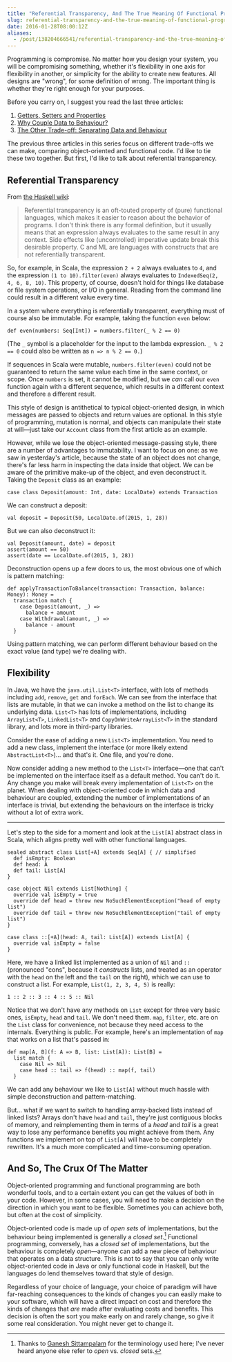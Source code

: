 ```yaml
---
title: "Referential Transparency, And The True Meaning Of Functional Programming"
slug: referential-transparency-and-the-true-meaning-of-functional-programming
date: 2016-01-28T08:00:12Z
aliases:
  - /post/138204666541/referential-transparency-and-the-true-meaning-of
---
```


Programming is compromise. No matter how you design your system, you will be compromising something, whether it's flexibility in one axis for flexibility in another, or simplicity for the ability to create new features. All designs are "wrong", for some definition of wrong. The important thing is whether they're right enough for your purposes.

Before you carry on, I suggest you read the last three articles:

1. [Getters, Setters and Properties][]
2. [Why Couple Data to Behaviour?][]
3. [The Other Trade-off: Separating Data and Behaviour][]

The previous three articles in this series focus on different trade-offs we can make, comparing object-oriented and functional code. I'd like to tie these two together. But first, I'd like to talk about referential transparency.

<!--more-->

## Referential Transparency

From [the Haskell wiki][referential transparency]:

> Referential transparency is an oft-touted property of (pure) functional languages, which makes it easier to reason about the behavior of programs. I don't think there is any formal definition, but it usually means that an expression always evaluates to the same result in any context. Side effects like (uncontrolled) imperative update break this desirable property. C and ML are languages with constructs that are not referentially transparent.

So, for example, in Scala, the expression `2 + 2` always evaluates to `4`, and the expression `(1 to 10).filter(even)` always evaluates to `IndexedSeq(2, 4, 6, 8, 10)`. This property, of course, doesn't hold for things like database or file system operations, or I/O in general. Reading from the command line could result in a different value every time.

In a system where everything is referentially transparent, everything must of course also be immutable. For example, taking the function `even` below:

    def even(numbers: Seq[Int]) = numbers.filter(_ % 2 == 0)

(The `_` symbol is a placeholder for the input to the lambda expression. `_ % 2 == 0` could also be written as `n => n % 2 == 0.`)

If sequences in Scala were mutable, `numbers.filter(even)` could not be guaranteed to return the same value each time in the same context, or scope. Once `numbers` is set, it cannot be modified, but we _can_ call our `even` function again with a different sequence, which results in a different context and therefore a different result.

This style of design is antithetical to typical object-oriented design, in which messages are passed to objects and return values are optional. In this style of programming, mutation is normal, and objects can manipulate their state at will—just take our `Account` class from the first article as an example.

However, while we lose the object-oriented message-passing style, there are a number of advantages to immutability. I want to focus on one: as we saw in yesterday's article, because the state of an object does not change, there's far less harm in inspecting the data inside that object. We can be aware of the primitive make-up of the object, and even deconstruct it. Taking the `Deposit` class as an example:

    case class Deposit(amount: Int, date: LocalDate) extends Transaction

We can construct a deposit:

    val deposit = Deposit(50, LocalDate.of(2015, 1, 28))

But we can also deconstruct it:

    val Deposit(amount, date) = deposit
    assert(amount == 50)
    assert(date == LocalDate.of(2015, 1, 28))

Deconstruction opens up a few doors to us, the most obvious one of which is pattern matching:

    def applyTransactionToBalance(transaction: Transaction, balance: Money): Money =
      transaction match {
        case Deposit(amount, _) =>
          balance + amount
        case Withdrawal(amount, _) =>
          balance - amount
      }

Using pattern matching, we can perform different behaviour based on the exact value (and type) we're dealing with.

## Flexibility

In Java, we have the `java.util.List<T>` interface, with lots of methods including `add`, `remove`, `get` and `forEach`. We can see from the interface that lists are mutable, in that we can invoke a method on the list to change its underlying data. `List<T>` has lots of implementations, including `ArrayList<T>`, `LinkedList<T>` and `CopyOnWriteArrayList<T>` in the standard library, and lots more in third-party libraries.

Consider the ease of adding a new `List<T>` implementation. You need to add a new class, implement the interface (or more likely extend `AbstractList<T>`)… and that's it. One file, and you're done.

Now consider adding a new method to the `List<T>` interface—one that can't be implemented on the interface itself as a default method. You can't do it. Any change you make will break every implementation of `List<T>` on the planet. When dealing with object-oriented code in which data and behaviour are coupled, extending the number of implementations of an interface is trivial, but extending the behaviours on the interface is tricky without a lot of extra work.

---

Let's step to the side for a moment and look at the `List[A]` abstract class in Scala, which aligns pretty well with other functional languages.

    sealed abstract class List[+A] extends Seq[A] { // simplified
      def isEmpty: Boolean
      def head: A
      def tail: List[A]
    }

    case object Nil extends List[Nothing] {
      override val isEmpty = true
      override def head = throw new NoSuchElementException("head of empty list")
      override def tail = throw new NoSuchElementException("tail of empty list")
    }

    case class ::[+A](head: A, tail: List[A]) extends List[A] {
      override val isEmpty = false
    }

Here, we have a linked list implemented as a union of `Nil` and `::` (pronounced "cons", because it _constructs_ lists, and treated as an operator with the `head` on the left and the `tail` on the right), which we can use to construct a list. For example, `List(1, 2, 3, 4, 5)` is really:

    1 :: 2 :: 3 :: 4 :: 5 :: Nil

Notice that we don't have any methods on `List` except for three very basic ones, `isEmpty`, `head` and `tail`. We don't need them. `map`, `filter`, etc. are on the `List` class for convenience, not because they need access to the internals. Everything is public. For example, here's an implementation of `map` that works on a list that's passed in:

    def map[A, B](f: A => B, list: List[A]): List[B] =
      list match {
        case Nil => Nil
        case head :: tail => f(head) :: map(f, tail)
      }

We can add any behaviour we like to `List[A]` without much hassle with simple deconstruction and pattern-matching.

But… what if we want to switch to handling array-backed lists instead of linked lists? Arrays don't have `head` and `tail`, they're just contiguous blocks of memory, and reimplementing them in terms of a _head_ and _tail_ is a great way to lose any performance benefits you might achieve from them. Any functions we implement on top of `List[A]` will have to be completely rewritten. It's a much more complicated and time-consuming operation.

## And So, The Crux Of The Matter

Object-oriented programming and functional programming are both wonderful tools, and to a certain extent you can get the values of both in your code. However, in some cases, you will need to make a decision on the direction in which you want to be flexible. Sometimes you can achieve both, but often at the cost of simplicity.

Object-oriented code is made up of _open sets_ of implementations, but the behaviour being implemented is generally a _closed set_.[^1] Functional programming, conversely, has a _closed set_ of implementations, but the behaviour is completely _open_—anyone can add a new piece of behaviour that operates on a data structure. This is not to say that you can only write object-oriented code in Java or only functional code in Haskell, but the languages do lend themselves toward that style of design.

Regardless of your choice of language, your choice of paradigm will have far-reaching consequences to the kinds of changes you can easily make to your software, which will have a direct impact on cost and therefore the kinds of changes that _are_ made after evaluating costs and benefits. This decision is often the sort you make early on and rarely change, so give it some real consideration. You might never get to change it.

[^1]: Thanks to [Ganesh Sittampalam][@eleganesh] for the terminology used here; I've never heard anyone else refer to _open_ vs. _closed_ sets.

[getters, setters and properties]: /post/138009972532/getters-setters-and-properties
[why couple data to behaviour?]: /post/138076164433/why-couple-data-to-behaviour
[the other trade-off: separating data and behaviour]: /post/138140507048/the-other-trade-off-separating-data-and-behaviour
[referential transparency]: https://wiki.haskell.org/Referential_transparency
[@eleganesh]: https://twitter.com/eleganesh
